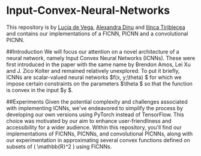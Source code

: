 # Input-Convex-Neural-Networks
This repository is by [Lucia de Vega](https://github.com/luciadvo), [Alexandra Dinu](https://github.com/anditp) and [Ilinca Tiriblecea](https://github.com/ilincatiri) and contains our implementations of a FICNN, PICNN and a convolutional PICNN.

##Introduction
We will focus our attention on a novel architecture of a neural network, namely Input Convex Neural Networks (ICNNs). These were first introduced in the paper with the same name by Brendon Amos,  Lei Xu and J. Zico Kolter and remained relatively unexplored. To put it briefly, ICNNs are scalar-valued neural networks $f(x, y;\theta) $ for which we impose certain constraints on the parameters $\theta $ so that the function is convex in the input $y $.

##Experiments
Given the potential complexity and challenges associated with implementing ICNNs, we've endeavored to simplify the process by developing our own versions using PyTorch instead of TensorFlow. This choice was motivated by our aim to enhance user-friendliness and accessibility for a wider audience. Within this repository, you'll find our implementations of FICNNs, PICNNs, and convolutional PICNNs, along with our experimentation in approximating several convex functions defined on subsets of \( \mathbb{R}^2 \) using FICNNs.
